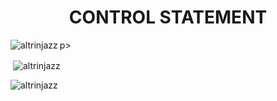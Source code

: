 <!---
Altrinjazz/Altrinjazz is a ✨ special ✨ repository because its `README.md` (this file) appears on your GitHub profile.
You can click the Preview link to take a look at your changes.
--->
<h1 align="center">CONTROL STATEMENT</h1>
p><img align="left" src="https://github-readme-stats.vercel.app/api/top-langs?username=altrinjazz&show_icons=true&locale=en&layout=compact" alt="altrinjazz" /></p>
<p>&nbsp;<img align="center" src="https://github-readme-stats.vercel.app/api?username=altrinjazz&show_icons=true&locale=en" alt="altrinjazz" /></p>
<p><img align="center" src="https://github-readme-streak-stats.herokuapp.com/?user=altrinjazz&" alt="altrinjazz" /></p>
